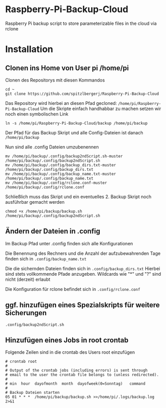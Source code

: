 # Raspberry-Pi-Backup-Cloud
Raspberry Pi backup script to store parameterizable files in the cloud via rclone

# Installation

## Clonen ins Home von User pi /home/pi

Clonen des Repositorys mit diesen Kommandos

````
cd ~
git clone https://github.com/spitzlbergerj/Raspberry-Pi-Backup-Cloud
````
Das Repository wird hierbei an diesen Pfad gecloned: ```/home/pi/Raspberry-Pi-Backup-Cloud```
Um die Skripte einfach handhabbar zu machen setzen wir noch einen symbolischen Link
```
ln -s /home/pi/Raspberry-Pi-Backup-Cloud/backup /home/pi/backup
```
Der Pfad für das Backup Skript und alle Config-Dateien ist danach ```/home/pi/backup```

Nun sind alle .config Dateien umzubenennen
```
mv /home/pi/backup/.config/backup2ndScript.sh-muster /home/pi/backup/.config/backup2ndScript.sh
mv /home/pi/backup/.config/backup_dirs.txt-muster /home/pi/backup/.config/backup_dirs.txt
mv /home/pi/backup/.config/backup_name.txt-muster /home/pi/backup/.config/backup_name.txt
mv /home/pi/backup/.config/rclone.conf-muster /home/pi/backup/.config/rclone.conf

```

Schließlich muss das Skript und ein eventuelles 2. Backup Skript noch ausführbar gemacht werden
```
chmod +x /home/pi/backup/backup.sh /home/pi/backup/.config/backup2ndScript.sh

```

## Ändern der Dateien in .config

Im Backup Pfad unter .config finden sich alle Konfigurationen

Die Benennung des Rechners und die Anzahl der aufzubewahrenden Tage finden sich in ```.config/backup_name.txt```

Die die sichernden Dateien finden sich in ```.config/backup_dirs.txt```
Hierbei sind stets vollkommende Pfade anzugeben. Wildcards wie "*" und "?" sind nicht (derzeit) erlaubt

Die Konfiguration für rclone befindet sich in ```.config/rclone.conf```


## ggf. hinzufügen eines Spezialskripts für weitere Sicherungen

```.config/backup2ndScript.sh```


## Hinzufügen eines Jobs in root crontab

Folgende Zeilen sind in die crontab des Users root einzufügen

```
# crontab root
#
# Output of the crontab jobs (including errors) is sent through
# email to the user the crontab file belongs to (unless redirected).
#
# min  hour  dayofmonth  month  dayofweek(0=Sonntag)   command
#
# Backup Dateien starten
05 01 * * *  /home/pi/backup/backup.sh >>/home/pi/.logs/backup.log 2>&1
```

